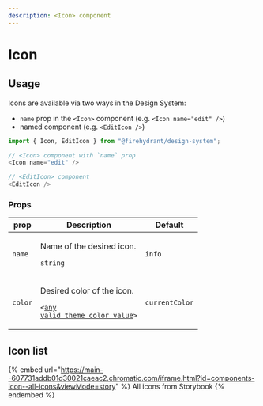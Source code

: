 ```yaml
---
description: <Icon> component
---
```


# Icon

## Usage

Icons are available via two ways in the Design System:

* `name` prop in the `<Icon>` component (e.g. `<Icon name="edit" />`)
* named component (e.g. `<EditIcon />`)

```javascript
import { Icon, EditIcon } from "@firehydrant/design-system";

// <Icon> component with `name` prop
<Icon name="edit" />

// <EditIcon> component
<EditIcon />
```

### Props

| prop    | Description                                                                                                                                               | Default        |
| ------- | --------------------------------------------------------------------------------------------------------------------------------------------------------- | -------------- |
| `name`  | <p>Name of the desired icon.</p><p><code>string</code></p>                                                                                                | `info`         |
| `color` | <p>Desired color of the icon.</p><p><code>&#x3C;</code><a href="../fundamentals/colors.md"><code>any valid theme color value</code></a><code>></code></p> | `currentColor` |

## Icon list

{% embed url="https://main--607731addb01d30021caeac2.chromatic.com/iframe.html?id=components-icon--all-icons&viewMode=story" %}
All icons from Storybook
{% endembed %}
